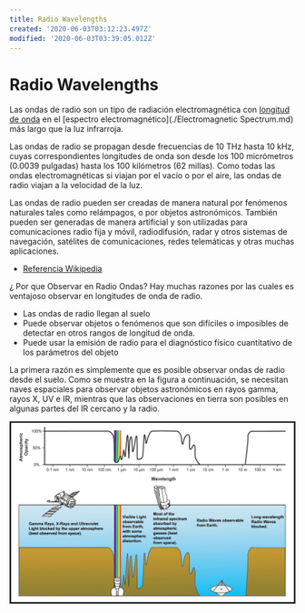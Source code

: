 ```yaml
---
title: Radio Wavelengths
created: '2020-06-03T03:12:23.497Z'
modified: '2020-06-03T03:39:05.012Z'
---
```


# Radio Wavelengths

Las ondas de radio son un tipo de radiación electromagnética con [longitud de onda](./Wavelength.md) en el [espectro electromagnético](./Electromagnetic Spectrum.md) más largo que la luz infrarroja.

Las ondas de radio se propagan desde frecuencias de 10 THz hasta 10 kHz, cuyas correspondientes longitudes de onda son desde los 100 micrómetros (0.0039 pulgadas) hasta los 100 kilómetros (62 millas). Como todas las ondas electromagnéticas si viajan por el vacío o por el aire, las ondas de radio viajan a la velocidad de la luz.

Las ondas de radio pueden ser creadas de manera natural por fenómenos naturales tales como relámpagos, o por objetos astronómicos. También pueden ser generadas de manera artificial y son utilizadas para comunicaciones radio fija y móvil, radiodifusión, radar y otros sistemas de navegación, satélites de comunicaciones, redes telemáticas y otras muchas aplicaciones.

* [Referencia Wikipedia](https://es.wikipedia.org/wiki/Ondas_de_radio)

¿ Por que Observar en Radio Ondas? 
Hay muchas razones por las cuales es ventajoso observar en longitudes de onda de radio.

* Las ondas de radio llegan al suelo 
* Puede observar objetos o fenómenos que son difíciles o imposibles de detectar en otros rangos de longitud de onda.
* Puede usar la emisión de radio para el diagnóstico físico cuantitativo de los parámetros del objeto

La primera razón es simplemente que es posible observar ondas de radio desde el suelo. Como se muestra en la figura a continuación, se necesitan naves espaciales para observar objetos astronómicos en rayos gamma, rayos X, UV e IR, mientras que las observaciones en tierra son posibles en algunas partes del IR cercano y la radio. 

![alt text](transgraph_colorized.jpg)

